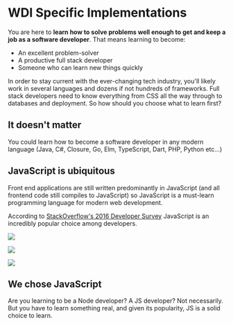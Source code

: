 # WDI Specific Implementations

You are here to **learn how to solve problems well enough to get and keep a job as a software developer**.  That means learning to become:

- An excellent problem-solver
- A productive full stack developer
- Someone who can learn new things quickly

In order to stay current with the ever-changing tech industry, you'll likely work in several languages and dozens if not hundreds of frameworks.  Full stack developers need to know everything from CSS all the way through to databases and deployment.  So how should you choose what to learn first?

## It doesn't matter

You could learn how to become a software developer in any modern language (Java, C#, Closure, Go, Elm, TypeScript, Dart, PHP, Python etc...)  

## JavaScript is ubiquitous

Front end applications are still written predominantly in JavaScript (and all frontend code still compiles to JavaScript) so JavaScript is a must-learn programming language for modern web development.

According to [StackOverflow's 2016 Developer Survey](http://stackoverflow.com/research/developer-survey-2016#most-popular-technologies-per-occupation) JavaScript is an incredibly popular choice among developers.

![](https://students-gschool-production.s3.amazonaws.com/uploads/asset/file/381/stack-overflow-by-dev-type-front-end.png)

![](https://students-gschool-production.s3.amazonaws.com/uploads/asset/file/382/stack-overflow-by-dev-type-back-end.png)

![](https://students-gschool-production.s3.amazonaws.com/uploads/asset/file/383/stack-overflow-by-dev-type-full-stack.png)

## We chose JavaScript

Are you learning to be a Node developer?  A JS developer?  Not necessarily.  But you have to learn something real, and given its popularity, JS is a solid choice to learn.
